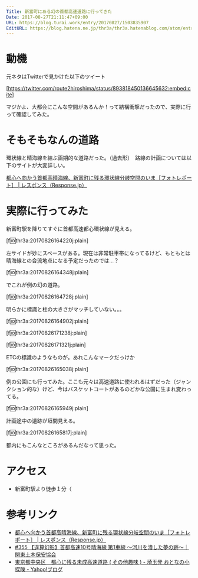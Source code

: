 ```yaml
---
Title: 新富町にある幻の首都高速道路に行ってきた
Date: 2017-08-27T21:11:47+09:00
URL: https://blog.turai.work/entry/20170827/1503835907
EditURL: https://blog.hatena.ne.jp/thr3a/thr3a.hatenablog.com/atom/entry/8599973812292586135
---
```


# 動機

元ネタはTwitterで見かけた以下のツイート

[https://twitter.com/route2hiroshima/status/893818450136645632:embed:cite]

マジかよ、大都会にこんな空間があるんか！って結構衝撃だったので、実際に行って確認してみた。

# そもそもなんの道路

環状線と晴海線を結ぶ画期的な道路だった。（過去形）　路線の計画については以下のサイトが大変詳しい。

[都心へ向かう首都高晴海線、新富町に残る環状線分岐空間のいま［フォトレポート］ | レスポンス（Response.jp）](https://response.jp/article/2015/04/28/250052.html)

# 実際に行ってみた

新富町駅を降りてすぐに首都高速都心環状線が見える。

[f:id:thr3a:20170826164220j:plain]

左サイドが妙にスペースがある。現在は非常駐車帯になってるけど、もともとは晴海線との合流地点になる予定だったのでは…？

[f:id:thr3a:20170826164348j:plain]

でこれが例の幻の道路。

[f:id:thr3a:20170826164728j:plain]

明らかに標識と柱の大きさがマッチしていない。。。

[f:id:thr3a:20170826164902j:plain]

[f:id:thr3a:20170826171238j:plain]

[f:id:thr3a:20170826171321j:plain]

ETCの標識のようなものが。あれこんなマークだっけか

[f:id:thr3a:20170826165038j:plain]

例の公園にも行ってみた。ここも元々は高速道路に使われるはずだった（ジャンクション的な）けど、今はバスケットコートがあるのどかな公園に生まれ変わってる。

[f:id:thr3a:20170826165949j:plain]

計画途中の遺跡が垣間見える。

[f:id:thr3a:20170826165817j:plain]

都内にもこんなところがあるんだなって思った。

# アクセス

- 新富町駅より徒歩１分（

# 参考リンク

- [都心へ向かう首都高晴海線、新富町に残る環状線分岐空間のいま［フォトレポート］ | レスポンス（Response.jp）](https://response.jp/article/2015/04/28/250052.html)
- [#355 【違算幻影】首都高速10号晴海線 第1車線 ～河川を潰した夢の跡～｜関東土木保安協会](https://ameblo.jp/kanto-ce/entry-12026698644.html)
- [東京都中央区　都心に残る未成高速道路 ( その他趣味 ) - 埼玉発 おとなの小探険 - Yahoo!ブログ](https://blogs.yahoo.co.jp/takaratta1152/31208950.html)
